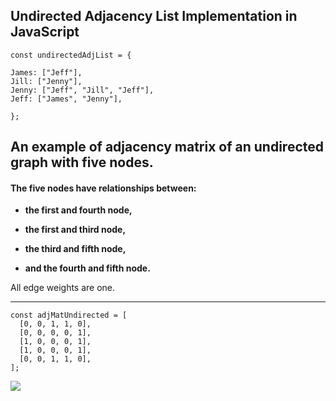 ## **Undirected Adjacency List Implementation in JavaScript**

```
const undirectedAdjList = {

James: ["Jeff"],
Jill: ["Jenny"],
Jenny: ["Jeff", "Jill", "Jeff"],
Jeff: ["James", "Jenny"],

};
```

## **An example of adjacency matrix of an undirected graph with five nodes.**

#### The five nodes have relationships between:

- **the first and fourth node,**

- **the first and third node,**

- **the third and fifth node,**

- **and the fourth and fifth node.**

All edge weights are one.

---

```
const adjMatUndirected = [
  [0, 0, 1, 1, 0],
  [0, 0, 0, 0, 1],
  [1, 0, 0, 0, 1],
  [1, 0, 0, 0, 1],
  [0, 0, 1, 1, 0],
];
```

![](https://miro.medium.com/max/1482/1*CCupDqqO41n9VW4bc8zaTg.png)
